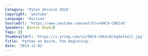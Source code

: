 ```yaml
---
Category: 'PyCon Ukraine 2014'
Copyright: 'youtube'
Language: 'Russian'
SourceUrl: 'https://www.youtube.com/watch?v=OHC9-C062v8'
Speakers: [Anton Boyko]
Tags: []
ThumbnailUrl: 'https://i.ytimg.com/vi/OHC9-C062v8/hqdefault.jpg'
Title: 'Python on Azure, the beginning.'
date: '2014-11-02'
---
```

